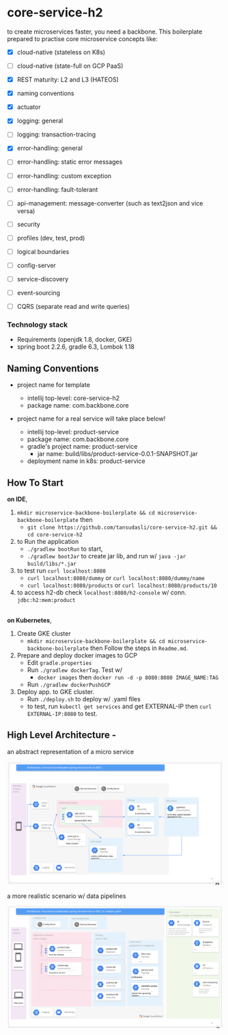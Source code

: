 # core-service-h2

to create microservices faster, you need a backbone. This boilerplate prepared to practise core microservice concepts like: 

- [x] cloud-native (stateless on K8s)
- [ ] cloud-native (state-full on GCP PaaS)
- [x] REST maturity: L2 and L3 (HATEOS)
- [x] naming conventions
- [x] actuator
- [x] logging: general
- [ ] logging: transaction-tracing
- [x] error-handling: general
- [ ] error-handling: static error messages
- [ ] error-handling: custom exception
- [ ] error-handling: fault-tolerant
- [ ] api-management: message-converter (such as text2json and vice versa)
- [ ] security
- [ ] profiles (dev, test, prod)
- [ ] logical boundaries
- [ ] config-server
- [ ] service-discovery
- [ ] event-sourcing
- [ ] CQRS (separate read and write queries)


### Technology stack

- Requirements (openjdk 1.8, docker, GKE)
- spring boot 2.2.6, gradle 6.3, Lombok 1.18


## Naming Conventions

- project name for template
    - intellij top-level: core-service-h2
    - package name: com.backbone.core

- project name for a real service will take place below!
    - intellij top-level: product-service
    - package name: com.backbone.core
    - gradle's project name: product-service
        - jar name: build/libs/product-service-0.0.1-SNAPSHOT.jar
    - deployment name in k8s: product-service

## How To Start

**on IDE**, 

1. `mkdir microservice-backbone-boilerplate && cd microservice-backbone-boilerplate` then
    - `git clone https://github.com/tansudasli/core-service-h2.git && cd core-service-h2`
2. to Run the application <br>
   * `./gradlew bootRun` to start,
   * `./gradlew bootJar` to create jar lib, and run w/ `java -jar build/libs/*.jar`
3. to test run `curl localhost:8080`
   * `curl localhost:8080/dummy` or `curl localhost:8080/dummy/name`
   * `curl localhost:8080/products` or `curl localhost:8080/products/10`
4. to access h2-db check `localhost:8080/h2-console`  w/ conn. `jdbc:h2:mem:product`

<br>**on Kubernetes**,

1. Create GKE cluster 
    - `mkdir microservice-backbone-boilerplate && cd microservice-backbone-boilerplate` then Follow the steps in `Readme.md`.
2. Prepare and deploy docker images to GCP
    - Edit `gradle.properties`
    - Run `./gradlew dockerTag`. Test w/ 
       - `docker images` then `docker run -d -p 8080:8080 IMAGE_NAME:TAG`
    - Run `./gradlew dockerPushGCP`
3. Deploy app. to GKE cluster.
    - Run `./deploy.sh` to deploy w/ .yaml files
    - to test, run `kubectl get services` and get EXTERNAL-IP then `curl EXTERNAL-IP:8080` to test.


## High Level Architecture - 

an abstract representation of a micro service

![Image](doc/microservice-highlevel-architecture.png)

a more realistic scenario w/ data pipelines

![Image](doc/microservice-architecture-in-detail.png)




